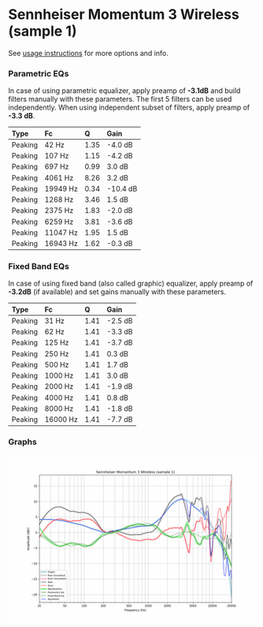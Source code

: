# Sennheiser Momentum 3 Wireless (sample 1)
See [usage instructions](https://github.com/jaakkopasanen/AutoEq#usage) for more options and info.

### Parametric EQs
In case of using parametric equalizer, apply preamp of **-3.1dB** and build filters manually
with these parameters. The first 5 filters can be used independently.
When using independent subset of filters, apply preamp of **-3.3 dB**.

| Type    | Fc       |    Q | Gain     |
|:--------|:---------|:-----|:---------|
| Peaking | 42 Hz    | 1.35 | -4.0 dB  |
| Peaking | 107 Hz   | 1.15 | -4.2 dB  |
| Peaking | 697 Hz   | 0.99 | 3.0 dB   |
| Peaking | 4061 Hz  | 8.26 | 3.2 dB   |
| Peaking | 19949 Hz | 0.34 | -10.4 dB |
| Peaking | 1268 Hz  | 3.46 | 1.5 dB   |
| Peaking | 2375 Hz  | 1.83 | -2.0 dB  |
| Peaking | 6259 Hz  | 3.81 | -3.6 dB  |
| Peaking | 11047 Hz | 1.95 | 1.5 dB   |
| Peaking | 16943 Hz | 1.62 | -0.3 dB  |

### Fixed Band EQs
In case of using fixed band (also called graphic) equalizer, apply preamp of **-3.2dB**
(if available) and set gains manually with these parameters.

| Type    | Fc       |    Q | Gain    |
|:--------|:---------|:-----|:--------|
| Peaking | 31 Hz    | 1.41 | -2.5 dB |
| Peaking | 62 Hz    | 1.41 | -3.3 dB |
| Peaking | 125 Hz   | 1.41 | -3.7 dB |
| Peaking | 250 Hz   | 1.41 | 0.3 dB  |
| Peaking | 500 Hz   | 1.41 | 1.7 dB  |
| Peaking | 1000 Hz  | 1.41 | 3.0 dB  |
| Peaking | 2000 Hz  | 1.41 | -1.9 dB |
| Peaking | 4000 Hz  | 1.41 | 0.8 dB  |
| Peaking | 8000 Hz  | 1.41 | -1.8 dB |
| Peaking | 16000 Hz | 1.41 | -7.7 dB |

### Graphs
![](./Sennheiser%20Momentum%203%20Wireless%20(sample%201).png)